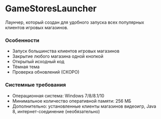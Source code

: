 # GameStoresLauncher
Лаунчер, который создан для удобного запуска всех популярных клиентов игровых магазинов.
### Особенности
* Запуск большинства клиентов игровых магазинов
* Закрытие любого магазина одной кнопкой
* Открытый исходный код
* Тёмная тема
* Проверка обновлений (СКОРО)
### Системные требования
* Операционная система: Windows 7/8/8.1/10
* Минимальное количество оперативной памяти: 256 МБ
* Дополнительно: установленные клиенты магазинов видеоигр, Java 8, интернет-соединение (необязательно)
